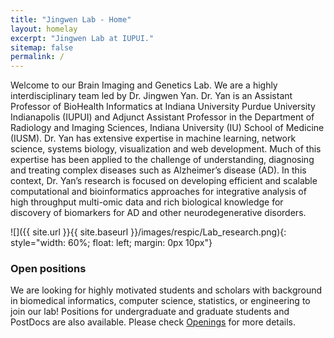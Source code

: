 ```yaml
---
title: "Jingwen Lab - Home"
layout: homelay
excerpt: "Jingwen Lab at IUPUI."
sitemap: false
permalink: /
---
```




Welcome to our Brain Imaging and Genetics Lab. We are a highly interdisciplinary team led by Dr. Jingwen Yan. Dr. Yan is an Assistant Professor of BioHealth Informatics at Indiana University Purdue University Indianapolis (IUPUI) and Adjunct Assistant Professor in the Department of Radiology and Imaging Sciences, Indiana University (IU) School of Medicine (IUSM). Dr. Yan has extensive expertise in machine learning, network science, systems biology, visualization and web development. Much of this expertise has been applied to the challenge of understanding, diagnosing and treating complex diseases such as Alzheimer’s disease (AD). In this context, Dr. Yan’s research is focused on developing efficient and scalable computational and bioinformatics approaches for integrative analysis of high throughput multi-omic data and rich biological knowledge for discovery of biomarkers for AD and other neurodegenerative disorders.

![]({{ site.url }}{{ site.baseurl }}/images/respic/Lab_research.png){: style="width: 60%; float: left; margin: 0px 10px"} 


### Open positions
We are looking for highly motivated students and scholars with background in biomedical informatics, computer science, statistics, or engineering to join our lab! Positions for undergraduate and graduate students and PostDocs are also available. Please check [Openings](vacancies) for more details. 

